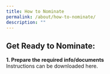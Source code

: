 ```yaml
---
title: How to Nominate
permalink: /about/how-to-nominate/
description: ""
---
```

## Get Ready to Nominate:

<b>
1. Prepare the required info/documents</b><br>
Instructions can be downloaded here.

